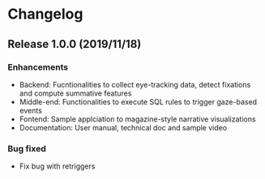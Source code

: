 # Changelog

## Release 1.0.0  (2019/11/18)

### Enhancements
- Backend: Fucntionalities to collect eye-tracking data, detect fixations and compute summative features
- Middle-end: Functionalities to execute SQL rules to trigger gaze-based events
- Fontend: Sample applciation to magazine-style narrative visualizations
- Documentation: User manual, technical doc and sample video

### Bug fixed
- Fix bug with retriggers
